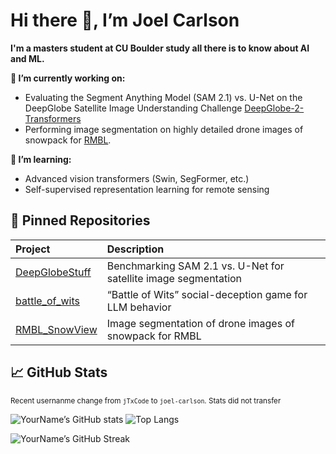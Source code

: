# Hi there 👋, I’m Joel Carlson
**I'm a masters student at CU Boulder study all there is to know about AI and ML.**


**🔭 I’m currently working on:**  
- Evaluating the Segment Anything Model (SAM 2.1) vs. U-Net on the DeepGlobe Satellite Image Understanding Challenge [DeepGlobe-2-Transformers](https://github.com/joel-carlson/DeepGlobe-2-Transformers)
- Performing image segmentation on highly detailed drone images of snowpack for [RMBL](https://www.rmbl.org/). 


**🌱 I’m learning:**  
-  Advanced vision transformers (Swin, SegFormer, etc.)  
-  Self-supervised representation learning for remote sensing  


## 📌 Pinned Repositories


| Project | Description |
|:---|:---|
| [DeepGlobeStuff](https://github.com/joel-carlson/DeepGlobe-2-Transformers) | Benchmarking SAM 2.1 vs. U-Net for satellite image segmentation |
| [battle_of_wits](https://github.com/MilesMena/battle_of_wits) | “Battle of Wits” social-deception game for LLM behavior |
 [RMBL_SnowView](https://github.com/CUBW/RMBL_SnowView) | Image segmentation of drone images of snowpack for RMBL |

## 📈 GitHub Stats
<small> Recent usernanme change from `jTxCode` to `joel-carlson`. Stats did not transfer </small>

![YourName’s GitHub stats](https://github-readme-stats.vercel.app/api?username=your-github-username&show_icons=true&theme=dark)
![Top Langs](https://github-readme-stats.vercel.app/api/top-langs/?username=your-github-username&layout=compact&theme=dark)

![YourName’s GitHub Streak](https://github-readme-streak-stats.herokuapp.com/?user=your-github-username&theme=dark)

<!--
**joel-carlson/joel-carlson** is a ✨ _special_ ✨ repository because its `README.md` (this file) appears on your GitHub profile.

Here are some ideas to get you started:

- 🔭 I’m currently working on ...
- 🌱 I’m currently learning ...
- 👯 I’m looking to collaborate on ...
- 🤔 I’m looking for help with ...
- 💬 Ask me about ...
- 📫 How to reach me: ...
- 😄 Pronouns: ...
- ⚡ Fun fact: ...
-->
